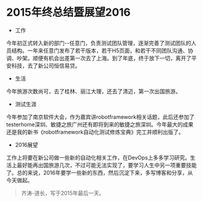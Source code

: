 # 2015年终总结暨展望2016
- 工作

今年初正式转入新的部门--任意门，负责测试团队管理，逐渐完善了测试团队的人员结构。一年来任意门发布了若干版本，若干H5页面，和若干不同团队沟通、协调、吵架。顺便有机会出差第一次去了上海。到了年底，终于放下一切，离开了平安科技，去了新公司恒信易贷。

- 生活

今年旅游次数尚可，去了桂林、丽江大理，还去了清迈，第一次出国旅游。

- 测试生涯

今年参加了南京软件大会，作为嘉宾讲robotframework相关话题，此后还参加了testerhome深圳、敏捷之旅广州还有即将到来的敏捷之旅深圳。今年最大的成果还是我的新书《robotframework自动化测试修炼宝典》完工并顺利出版了。

- 2016展望

工作上将要在新公司做一些新的自动化相关工作，在DevOps上多多学习研究。生活上最好能再出国旅游几次，不过可能无法实现了，要学习人生中另一项重要技能了。总的来说，2016年要学一些新的东西，然后沉淀下来，多写博客和分享，从今天做起。

> 齐涛-道长，写于2015年最后一天。
